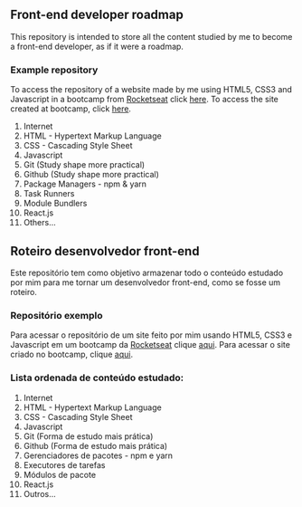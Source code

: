 ## Front-end developer roadmap
 
 This repository is intended to store all the content studied by me to become a front-end developer, 
 as if it were a roadmap.
 
### Example repository

  To access the repository of a website made by me using HTML5, CSS3 and Javascript in a bootcamp from <a href="https://rocketseat.com.br">Rocketseat</a>
  click <a href="https://github.com/fco3lho/MissionOrigin-RocketSeat">here</a>. To access the site created at bootcamp, click <a href="https://fco3lho.github.io/MissionOrigin-RocketSeat/">here</a>.
 <ol>
  <li>Internet</li>
  <li>HTML - Hypertext Markup Language</li>
  <li>CSS - Cascading Style Sheet</li>
  <li>Javascript</li>
  <li>Git (Study shape more practical)</li>
  <li>Github (Study shape more practical)</li>
  <li>Package Managers - npm & yarn</li>
  <li>Task Runners</li>
  <li>Module Bundlers</li>
  <li>React.js</li>
  <li>Others...</li>
 </ol>
 
## Roteiro desenvolvedor front-end
 
  Este repositório tem como objetivo armazenar todo o conteúdo estudado por mim para me tornar um desenvolvedor front-end, 
  como se fosse um roteiro.
  
### Repositório exemplo

  Para acessar o repositório de um site feito por mim usando HTML5, CSS3 e Javascript em um bootcamp da <a href="https://rocketseat.com.br">Rocketseat</a>
  clique <a href="https://github.com/fco3lho/MissionOrigin-RocketSeat">aqui</a>. Para acessar o site criado no bootcamp, clique <a href="https://fco3lho.github.io/MissionOrigin-RocketSeat/">aqui</a>.

### Lista ordenada de conteúdo estudado:
  <ol>
   <li>Internet</li>
   <li>HTML - Hypertext Markup Language</li>
   <li>CSS - Cascading Style Sheet</li>
   <li>Javascript</li>
   <li>Git (Forma de estudo mais prática)</li>
   <li>Github (Forma de estudo mais prática)</li>
   <li>Gerenciadores de pacotes - npm e yarn</li>
   <li>Executores de tarefas</li>
   <li>Módulos de pacote</li>
   <li>React.js</li>
   <li>Outros...</li>
  </ol> 
